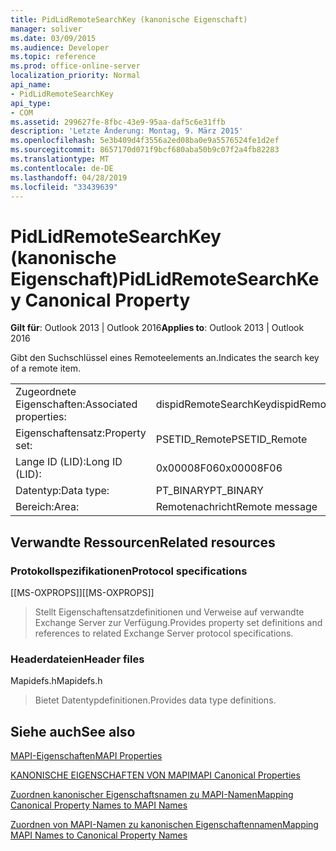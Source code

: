 ```yaml
---
title: PidLidRemoteSearchKey (kanonische Eigenschaft)
manager: soliver
ms.date: 03/09/2015
ms.audience: Developer
ms.topic: reference
ms.prod: office-online-server
localization_priority: Normal
api_name:
- PidLidRemoteSearchKey
api_type:
- COM
ms.assetid: 299627fe-8fbc-43e9-95aa-daf5c6e31ffb
description: 'Letzte Änderung: Montag, 9. März 2015'
ms.openlocfilehash: 5e3b409d4f3556a2ed08ba0e9a5576524fe1d2ef
ms.sourcegitcommit: 8657170d071f9bcf680aba50b9c07f2a4fb82283
ms.translationtype: MT
ms.contentlocale: de-DE
ms.lasthandoff: 04/28/2019
ms.locfileid: "33439639"
---
```

# <a name="pidlidremotesearchkey-canonical-property"></a><span data-ttu-id="e94ae-103">PidLidRemoteSearchKey (kanonische Eigenschaft)</span><span class="sxs-lookup"><span data-stu-id="e94ae-103">PidLidRemoteSearchKey Canonical Property</span></span>

  
  
<span data-ttu-id="e94ae-104">**Gilt für**: Outlook 2013 | Outlook 2016</span><span class="sxs-lookup"><span data-stu-id="e94ae-104">**Applies to**: Outlook 2013 | Outlook 2016</span></span> 
  
<span data-ttu-id="e94ae-105">Gibt den Suchschlüssel eines Remoteelements an.</span><span class="sxs-lookup"><span data-stu-id="e94ae-105">Indicates the search key of a remote item.</span></span>
  
|||
|:-----|:-----|
|<span data-ttu-id="e94ae-106">Zugeordnete Eigenschaften:</span><span class="sxs-lookup"><span data-stu-id="e94ae-106">Associated properties:</span></span>  <br/> |<span data-ttu-id="e94ae-107">dispidRemoteSearchKey</span><span class="sxs-lookup"><span data-stu-id="e94ae-107">dispidRemoteSearchKey</span></span>  <br/> |
|<span data-ttu-id="e94ae-108">Eigenschaftensatz:</span><span class="sxs-lookup"><span data-stu-id="e94ae-108">Property set:</span></span>  <br/> |<span data-ttu-id="e94ae-109">PSETID_Remote</span><span class="sxs-lookup"><span data-stu-id="e94ae-109">PSETID_Remote</span></span>  <br/> |
|<span data-ttu-id="e94ae-110">Lange ID (LID):</span><span class="sxs-lookup"><span data-stu-id="e94ae-110">Long ID (LID):</span></span>  <br/> |<span data-ttu-id="e94ae-111">0x00008F06</span><span class="sxs-lookup"><span data-stu-id="e94ae-111">0x00008F06</span></span>  <br/> |
|<span data-ttu-id="e94ae-112">Datentyp:</span><span class="sxs-lookup"><span data-stu-id="e94ae-112">Data type:</span></span>  <br/> |<span data-ttu-id="e94ae-113">PT_BINARY</span><span class="sxs-lookup"><span data-stu-id="e94ae-113">PT_BINARY</span></span>  <br/> |
|<span data-ttu-id="e94ae-114">Bereich:</span><span class="sxs-lookup"><span data-stu-id="e94ae-114">Area:</span></span>  <br/> |<span data-ttu-id="e94ae-115">Remotenachricht</span><span class="sxs-lookup"><span data-stu-id="e94ae-115">Remote message</span></span>  <br/> |
   
## <a name="related-resources"></a><span data-ttu-id="e94ae-116">Verwandte Ressourcen</span><span class="sxs-lookup"><span data-stu-id="e94ae-116">Related resources</span></span>

### <a name="protocol-specifications"></a><span data-ttu-id="e94ae-117">Protokollspezifikationen</span><span class="sxs-lookup"><span data-stu-id="e94ae-117">Protocol specifications</span></span>

<span data-ttu-id="e94ae-118">[[MS-OXPROPS]]</span><span class="sxs-lookup"><span data-stu-id="e94ae-118">[[MS-OXPROPS]]</span></span> 
  
> <span data-ttu-id="e94ae-119">Stellt Eigenschaftensatzdefinitionen und Verweise auf verwandte Exchange Server zur Verfügung.</span><span class="sxs-lookup"><span data-stu-id="e94ae-119">Provides property set definitions and references to related Exchange Server protocol specifications.</span></span>
    
### <a name="header-files"></a><span data-ttu-id="e94ae-120">Headerdateien</span><span class="sxs-lookup"><span data-stu-id="e94ae-120">Header files</span></span>

<span data-ttu-id="e94ae-121">Mapidefs.h</span><span class="sxs-lookup"><span data-stu-id="e94ae-121">Mapidefs.h</span></span>
  
> <span data-ttu-id="e94ae-122">Bietet Datentypdefinitionen.</span><span class="sxs-lookup"><span data-stu-id="e94ae-122">Provides data type definitions.</span></span>
    
## <a name="see-also"></a><span data-ttu-id="e94ae-123">Siehe auch</span><span class="sxs-lookup"><span data-stu-id="e94ae-123">See also</span></span>



[<span data-ttu-id="e94ae-124">MAPI-Eigenschaften</span><span class="sxs-lookup"><span data-stu-id="e94ae-124">MAPI Properties</span></span>](mapi-properties.md)
  
[<span data-ttu-id="e94ae-125">KANONISCHE EIGENSCHAFTEN VON MAPI</span><span class="sxs-lookup"><span data-stu-id="e94ae-125">MAPI Canonical Properties</span></span>](mapi-canonical-properties.md)
  
[<span data-ttu-id="e94ae-126">Zuordnen kanonischer Eigenschaftsnamen zu MAPI-Namen</span><span class="sxs-lookup"><span data-stu-id="e94ae-126">Mapping Canonical Property Names to MAPI Names</span></span>](mapping-canonical-property-names-to-mapi-names.md)
  
[<span data-ttu-id="e94ae-127">Zuordnen von MAPI-Namen zu kanonischen Eigenschaftennamen</span><span class="sxs-lookup"><span data-stu-id="e94ae-127">Mapping MAPI Names to Canonical Property Names</span></span>](mapping-mapi-names-to-canonical-property-names.md)

